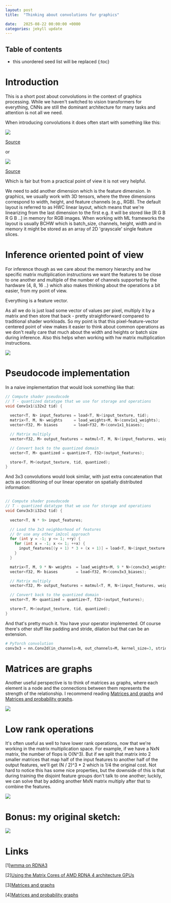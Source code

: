 ```yaml
---
layout: post
title:  "Thinking about convolutions for graphics"

date:   2025-08-22 00:00:00 +0000
categories: jekyll update
---
```


<script type="text/x-mathjax-config">
  MathJax.Hub.Config({
    tex2jax: {
      skipTags: ['script', 'noscript', 'style', 'textarea', 'pre'],
      inlineMath: [['$$','$$']]
    }
  });
</script>
<script src="https://cdn.mathjax.org/mathjax/latest/MathJax.js?config=TeX-AMS-MML_HTMLorMML" type="text/javascript"></script>

## Table of contents
* this unordered seed list will be replaced
{:toc}

# Introduction

This is a short post about convolutions in the context of graphics processing. While we haven't switched to vision transformers for everything, CNNs are still the dominant architecture for many tasks and attention is not all we need.

When introducing convolutions it does often start with something like this:

![](/assets/conv_for_gfx/wiki_conv.png)

[Source](https://en.wikipedia.org/wiki/Convolution)

or

![](/assets/conv_for_gfx/01_simple_convolution.jpg)

[Source](https://en.wikipedia.org/wiki/Convolution)

Which is fair but from a practical point of view it is not very helpful.

We need to add another dimension which is the feature dimension.
In graphics, we usually work with 3D tensors, where the three dimensions correspond to width, height, and feature channels (e.g., RGB).
The default layout is referred to as HWC linear layout, which means that we're linearizing from the last dimension to the first e.g. it will be stored like [R G B R G B ..] in memory for RGB images. When working with ML frameworks the layout is usually BCHW which is batch_size, channels, height, width and in memory it might be stored as an array of 2D 'grayscale' single feature slices.

# Inference oriented point of view

For inference though as we care about the memory hierarchy and hw specific matrix multiplication instructions we want the features to be close to one another and multiple of the number of channels supported by the hardware (4, 8, 16 ..) which also makes thinking about the operations a bit easier, from my point of view.

Everything is a feature vector.

As all we do is just load some vector of values per pixel, multiply it by a matrix and then store that back - pretty straightforward compared to traditional shader workloads. So my point is that this pixel-feature-vector centered point of view makes it easier to think about common operations as we don't really care that much about the width and heights or batch size during inference. Also this helps when working with hw matrix multiplication instructions.

![](/assets/conv_for_gfx/conv_diagram.png)

# Pseudocode implementation

In a naive implementation that would look something like that:

```c++
// Compute shader pseudocode
// T - quantized datatype that we use for storage and operations
void Conv1x1(i32x2 tid) {
  
  vector<T, N> input_features = load<T, N>(input_texture, tid);
  matrix<T, M, N> weights     = load_weights<M, N>(conv1x1_weights);
  vector<f32, M> biases       = load<f32, M>(conv1x1_biases);

  // Matrix multiply
  vector<f32, M> output_features = matmul<T, M, N>(input_features, weights) + biases;

  // Convert back to the quantized domain
  vector<T, M> quantized = quantize<T, f32>(output_features);

  store<T, M>(output_texture, tid, quantized);
}

```

And 3x3 convolutions would look similar, with just extra concatenation that acts as conditioning of our linear operator on spatially distributed information:

```c++

// Compute shader pseudocode
// T - quantized datatype that we use for storage and operations
void Conv3x3(i32x2 tid) {
  
  vector<T, N * 9> input_features;

  // Load the 3x3 neighborhood of features
  // Or use any other im2col approach
  for (int y = -1; y <= 1; ++y) {
    for (int x = -1; x <= 1; ++x) {
      input_features[(y + 1) * 3 + (x + 1)] = load<T, N>(input_texture, tid + /* offset */ i32x2(x, y));
    }
  }

  matrix<T, M, 9 * N> weights  = load_weights<M, 9 * N>(conv3x3_weights);
  vector<f32, M> biases        = load<f32, M>(conv3x3_biases);

  // Matrix multiply
  vector<f32, M> output_features = matmul<T, M, N>(input_features, weights) + biases;

  // Convert back to the quantized domain
  vector<T, M> quantized = quantize<T, f32>(output_features);

  store<T, M>(output_texture, tid, quantized);
}

```

And that's pretty much it. You have your operator implemented. Of course there's other stuff like padding and stride, dilation but that can be an extension.

```python
# PyTorch convolution
conv3x3 = nn.Conv2d(in_channels=N, out_channels=M, kernel_size=3, stride=1, padding=1)

```

# Matrices are graphs

Another useful perspective is to think of matrices as graphs, where each element is a node and the connections between them represents the strength of the relationship. I recommend reading [Matrices and graphs][3] and [Matrices and probability graphs][4].

![](/assets/conv_for_gfx/mat_graph.PNG)

# Low rank operations

It's often useful as well to have lower rank operations, now that we're working in the matrix multiplication space.
For example, if we have a NxN matrix, the number of flops is O(N^3). But if we split that matrix into 2 smaller matrices that map half of the input features to another half of the output features, we'll get (N / 2)^3 * 2 which is 1/4 the original cost. Not hard to notice this has some nice properties, but the downside of this is that during training the disjoint feature groups don't talk to one another; luckily, we can solve that by adding another MxN matrix multiply after that to combine the features.

![](/assets/conv_for_gfx/conv_group_diagram.PNG)


# Bonus: my original sketch:

![](/assets/conv_for_gfx/sketch.png)


# Links

[1][wmma on RDNA3][1]

[1]: https://gpuopen.com/learn/wmma_on_rdna3/

[2][Using the Matrix Cores of AMD RDNA 4 architecture GPUs][2]

[2]: https://gpuopen.com/learn/using_matrix_core_amd_rdna4/

[3][Matrices and graphs][3]

[3]: https://thepalindrome.org/p/matrices-and-graphs

[4][Matrices and probability graphs][4]

[4]: https://www.math3ma.com/blog/matrices-probability-graphs

<script src="https://utteranc.es/client.js"
        repo="aschrein/aschrein.github.io"
        issue-term="pathname"
        theme="github-dark"
        crossorigin="anonymous"
        async>
</script>